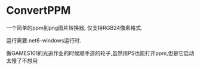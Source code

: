 # ConvertPPM

一个简单的ppm到png图片转换器, 仅支持RGB24像素格式.

运行需要.net6-windows运行时.

做GAMES101的光追作业的时候顺手造的轮子,虽然用PS也能打开ppm,但是它启动太慢了不想用
